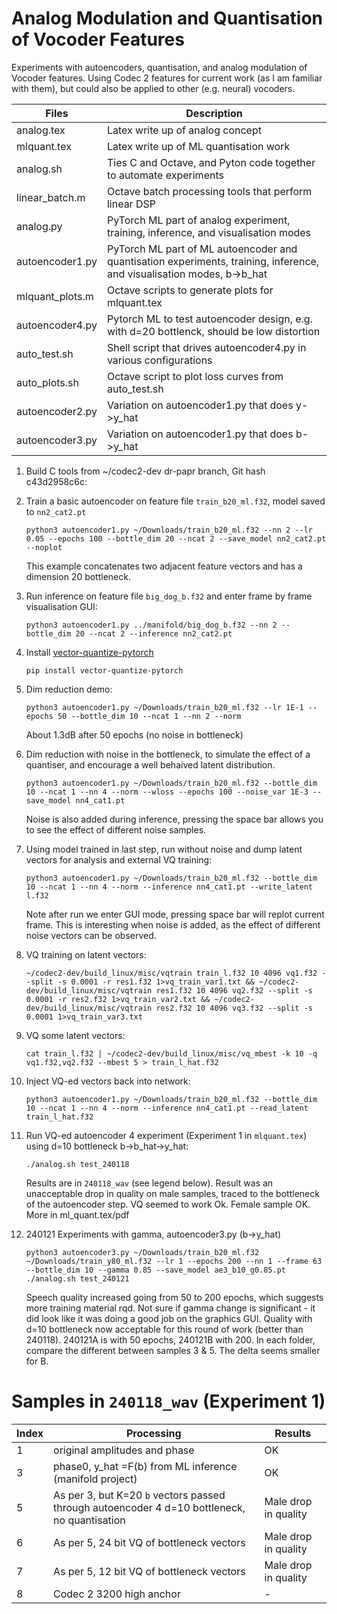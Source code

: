 # Analog Modulation and Quantisation of Vocoder Features

Experiments with autoencoders, quantisation, and analog modulation of Vocoder features.  Using Codec 2
features for current work (as I am familiar with them), but could also be applied to other (e.g. neural)
vocoders.

| Files | Description |
| ---- | ---- |
| analog.tex | Latex write up of analog concept |
| mlquant.tex | Latex write up of ML quantisation work |
| analog.sh | Ties C and Octave, and Pyton code together to automate experiments |
| linear_batch.m | Octave batch processing tools that perform linear DSP |
| analog.py  | PyTorch ML part of analog experiment, training, inference, and visualisation modes |
| autoencoder1.py  | PyTorch ML part of ML autoencoder and quantisation experiments, training, inference, and visualisation modes, b->b_hat |
| mlquant_plots.m | Octave scripts to generate plots for mlquant.tex |
| autoencoder4.py  | Pytorch ML to test autoencoder design, e.g. with d=20 bottlenck, should be low distortion |
| auto_test.sh  | Shell script that drives autoencoder4.py in various configurations |
| auto_plots.sh  | Octave script to plot loss curves from auto_test.sh |
| autoencoder2.py | Variation on autoencoder1.py that does y->y_hat |
| autoencoder3.py | Variation on autoencoder1.py that does b->y_hat |

1. Build C tools from ~/codec2-dev dr-papr branch, Git hash c43d2958c6c:

1. Train a basic autoencoder on feature file `train_b20_ml.f32`, model saved to `nn2_cat2.pt`
   ```
   python3 autoencoder1.py ~/Downloads/train_b20_ml.f32 --nn 2 --lr 0.05 --epochs 100 --bottle_dim 20 --ncat 2 --save_model nn2_cat2.pt --noplot
   ```
   This example concatenates two adjacent feature vectors and has a dimension 20 bottleneck.

1. Run inference on feature file `big_dog_b.f32` and enter frame by frame visualisation GUI:
   ```
   python3 autoencoder1.py ../manifold/big_dog_b.f32 --nn 2 --bottle_dim 20 --ncat 2 --inference nn2_cat2.pt
   ```

1. Install [vector-quantize-pytorch](https://github.com/lucidrains/vector-quantize-pytorch)
   ```
   pip install vector-quantize-pytorch
   ```
 
1. Dim reduction demo:
   ```
   python3 autoencoder1.py ~/Downloads/train_b20_ml.f32 --lr 1E-1 --epochs 50 --bottle_dim 10 --ncat 1 --nn 2 --norm
   ```
   About 1.3dB after 50 epochs (no noise in bottleneck)
   
1. Dim reduction with noise in the bottleneck, to simulate the effect of a quantiser, and encourage a well behaived latent distribution.
   ```
   python3 autoencoder1.py ~/Downloads/train_b20_ml.f32 --bottle_dim 10 --ncat 1 --nn 4 --norm --wloss --epochs 100 --noise_var 1E-3 --save_model nn4_cat1.pt
   ```
   Noise is also added during inference, pressing the space bar allows you to see the effect of different noise samples.

1. Using model trained in last step, run without noise and dump latent vectors for analysis and external VQ training:
   ```
   python3 autoencoder1.py ~/Downloads/train_b20_ml.f32 --bottle_dim 10 --ncat 1 --nn 4 --norm --inference nn4_cat1.pt --write_latent l.f32
   ```
   Note after run we enter GUI mode, pressing space bar will replot current frame.  This is interesting when noise is added,
   as the effect of different noise vectors can be observed.

1. VQ training on latent vectors:
   ```
   ~/codec2-dev/build_linux/misc/vqtrain train_l.f32 10 4096 vq1.f32 --split -s 0.0001 -r res1.f32 1>vq_train_var1.txt && ~/codec2-dev/build_linux/misc/vqtrain res1.f32 10 4096 vq2.f32 --split -s 0.0001 -r res2.f32 1>vq_train_var2.txt && ~/codec2-dev/build_linux/misc/vqtrain res2.f32 10 4096 vq3.f32 --split -s 0.0001 1>vq_train_var3.txt
   ```
1. VQ some latent vectors:
   ```
   cat train_l.f32 | ~/codec2-dev/build_linux/misc/vq_mbest -k 10 -q vq1.f32,vq2.f32 --mbest 5 > train_l_hat.f32
   ```

1. Inject VQ-ed vectors back into network:
   ```
   python3 autoencoder1.py ~/Downloads/train_b20_ml.f32 --bottle_dim 10 --ncat 1 --nn 4 --norm --inference nn4_cat1.pt --read_latent train_l_hat.f32
   ```

1. Run VQ-ed autoencoder 4 experiment (Experiment 1 in `mlquant.tex`) using d=10 bottleneck b->b_hat->y_hat:
   ```
   ./analog.sh test_240118
   ```
   Results are in `240118_wav` (see legend below).  Result was an unacceptable drop in quality on male samples, traced to the bottleneck of the autoencoder step.  VQ seemed to work Ok. Female sample OK.  More in ml_quant.tex/pdf
 
1. 240121 Experiments with gamma, autoencoder3.py (b->y_hat)
   ```
   python3 autoencoder3.py ~/Downloads/train_b20_ml.f32 ~/Downloads/train_y80_ml.f32 --lr 1 --epochs 200 --nn 1 --frame 63 --bottle_dim 10 --gamma 0.85 --save_model ae3_b10_g0.85.pt
   ./analog.sh test_240121
   ```
   Speech quality increased going from 50 to 200 epochs, which suggests more training material rqd.  Not sure if gamma change is significant - it did look like it was doing a good job on the graphics GUI.  Quality with d=10 bottleneck now acceptable for this round of work (better than 240118). 240121A is with 50 epochs, 240121B with 200.  In each folder, compare the different between samples 3 & 5.  The delta seems smaller for B.

# Samples in `240118_wav` (Experiment 1)

   | Index | Processing | Results |
   | ---- | ---- | ---- |
   | 1 | original amplitudes and phase | OK |
   | 3 | phase0, y_hat =F(b) from ML inference  (manifold project) | OK |
   | 5 | As per 3, but K=20 `b` vectors passed through autoencoder 4 d=10 bottleneck, no quantisation | Male drop in quality |
   | 6 | As per 5, 24 bit VQ of bottleneck vectors | Male drop in quality |
   | 7 | As per 5, 12 bit VQ of bottleneck vectors | Male drop in quality |
   | 8 | Codec 2 3200 high anchor | - |

